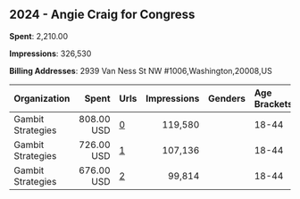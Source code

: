 ## 2024 - Angie Craig for Congress 
**Spent**: 2,210.00

**Impressions**: 326,530

**Billing Addresses**: 2939 Van Ness St NW #1006,Washington,20008,US

|Organization|Spent|Urls|Impressions|Genders|Age Brackets|Country Codes|
|:---|---:|:---|---:|:---|:---|:---|
|Gambit Strategies|808.00 USD|[0](https://www.snap.com/political-ads/asset/a6847716fe1df4386289e9374d42941ce8e8d6c75b2e2bba735d7b737e29e408?mediaType=mp4)|119,580||18-44|united states|
|Gambit Strategies|726.00 USD|[1](https://www.snap.com/political-ads/asset/5a3aa1a5f8c4f1e3fddc589441e0dd9ed67c254895158adb29003fe252694409?mediaType=jpg)|107,136||18-44|united states|
|Gambit Strategies|676.00 USD|[2](https://www.snap.com/political-ads/asset/aad7f39cf9310595c606226f6399c046f20ddf0dd2cffff4b4057c8d38f0b8fa?mediaType=jpg)|99,814||18-44|united states|
